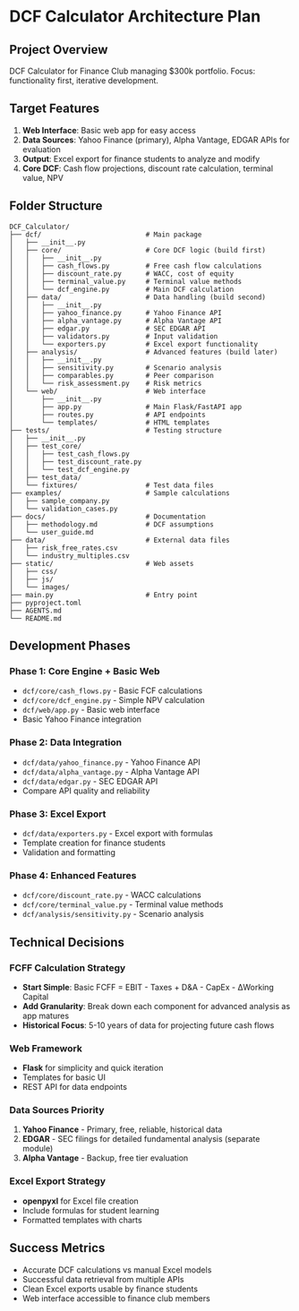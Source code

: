 # DCF Calculator Architecture Plan

## Project Overview
DCF Calculator for Finance Club managing $300k portfolio. Focus: functionality first, iterative development.

## Target Features
1. **Web Interface**: Basic web app for easy access
2. **Data Sources**: Yahoo Finance (primary), Alpha Vantage, EDGAR APIs for evaluation
3. **Output**: Excel export for finance students to analyze and modify
4. **Core DCF**: Cash flow projections, discount rate calculation, terminal value, NPV

## Folder Structure

```
DCF_Calculator/
├── dcf/                          # Main package
│   ├── __init__.py
│   ├── core/                     # Core DCF logic (build first)
│   │   ├── __init__.py
│   │   ├── cash_flows.py         # Free cash flow calculations
│   │   ├── discount_rate.py      # WACC, cost of equity
│   │   ├── terminal_value.py     # Terminal value methods
│   │   └── dcf_engine.py         # Main DCF calculation
│   ├── data/                     # Data handling (build second)
│   │   ├── __init__.py
│   │   ├── yahoo_finance.py      # Yahoo Finance API
│   │   ├── alpha_vantage.py      # Alpha Vantage API
│   │   ├── edgar.py              # SEC EDGAR API
│   │   ├── validators.py         # Input validation
│   │   └── exporters.py          # Excel export functionality
│   ├── analysis/                 # Advanced features (build later)
│   │   ├── __init__.py
│   │   ├── sensitivity.py        # Scenario analysis
│   │   ├── comparables.py        # Peer comparison
│   │   └── risk_assessment.py    # Risk metrics
│   └── web/                      # Web interface
│       ├── __init__.py
│       ├── app.py                # Main Flask/FastAPI app
│       ├── routes.py             # API endpoints
│       └── templates/            # HTML templates
├── tests/                        # Testing structure
│   ├── __init__.py
│   ├── test_core/
│   │   ├── test_cash_flows.py
│   │   ├── test_discount_rate.py
│   │   └── test_dcf_engine.py
│   ├── test_data/
│   └── fixtures/                 # Test data files
├── examples/                     # Sample calculations
│   ├── sample_company.py
│   └── validation_cases.py
├── docs/                         # Documentation
│   ├── methodology.md            # DCF assumptions
│   └── user_guide.md
├── data/                         # External data files
│   ├── risk_free_rates.csv
│   └── industry_multiples.csv
├── static/                       # Web assets
│   ├── css/
│   ├── js/
│   └── images/
├── main.py                       # Entry point
├── pyproject.toml
├── AGENTS.md
└── README.md
```

## Development Phases

### Phase 1: Core Engine + Basic Web
- `dcf/core/cash_flows.py` - Basic FCF calculations
- `dcf/core/dcf_engine.py` - Simple NPV calculation
- `dcf/web/app.py` - Basic web interface
- Basic Yahoo Finance integration

### Phase 2: Data Integration
- `dcf/data/yahoo_finance.py` - Yahoo Finance API
- `dcf/data/alpha_vantage.py` - Alpha Vantage API  
- `dcf/data/edgar.py` - SEC EDGAR API
- Compare API quality and reliability

### Phase 3: Excel Export
- `dcf/data/exporters.py` - Excel export with formulas
- Template creation for finance students
- Validation and formatting

### Phase 4: Enhanced Features
- `dcf/core/discount_rate.py` - WACC calculations
- `dcf/core/terminal_value.py` - Terminal value methods
- `dcf/analysis/sensitivity.py` - Scenario analysis

## Technical Decisions

### FCFF Calculation Strategy
- **Start Simple**: Basic FCFF = EBIT - Taxes + D&A - CapEx - ΔWorking Capital
- **Add Granularity**: Break down each component for advanced analysis as app matures
- **Historical Focus**: 5-10 years of data for projecting future cash flows

### Web Framework
- **Flask** for simplicity and quick iteration
- Templates for basic UI
- REST API for data endpoints

### Data Sources Priority
1. **Yahoo Finance** - Primary, free, reliable, historical data
2. **EDGAR** - SEC filings for detailed fundamental analysis (separate module)
3. **Alpha Vantage** - Backup, free tier evaluation

### Excel Export Strategy
- **openpyxl** for Excel file creation
- Include formulas for student learning
- Formatted templates with charts

## Success Metrics
- Accurate DCF calculations vs manual Excel models
- Successful data retrieval from multiple APIs
- Clean Excel exports usable by finance students
- Web interface accessible to finance club members